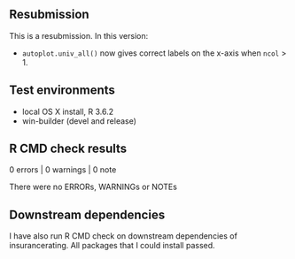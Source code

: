 ## Resubmission

This is a resubmission. In this version:

* `autoplot.univ_all()` now gives correct labels on the x-axis when `ncol` > 1. 

## Test environments
* local OS X install, R 3.6.2
* win-builder (devel and release)

## R CMD check results

0 errors | 0 warnings | 0 note

There were no ERRORs, WARNINGs or NOTEs

## Downstream dependencies
I have also run R CMD check on downstream dependencies of insurancerating.
All packages that I could install passed.


